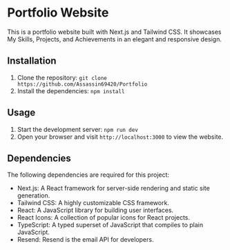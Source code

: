 # Portfolio Website

This is a portfolio website built with Next.js and Tailwind CSS. It showcases My Skills, Projects, and Achievements in an elegant and responsive design.

## Installation

1. Clone the repository: `git clone https://github.com/Assassin69420/Portfolio`
2. Install the dependencies: `npm install`

## Usage

1. Start the development server: `npm run dev`
2. Open your browser and visit `http://localhost:3000` to view the website.

## Dependencies

The following dependencies are required for this project:

- Next.js: A React framework for server-side rendering and static site generation.
- Tailwind CSS: A highly customizable CSS framework.
- React: A JavaScript library for building user interfaces.
- React Icons: A collection of popular icons for React projects.
- TypeScript: A typed superset of JavaScript that compiles to plain JavaScript.
- Resend: Resend is the email API for developers.


